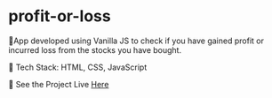 # profit-or-loss

📌App developed using Vanilla JS to check if you have gained profit or incurred loss from the stocks you have bought.

📌 Tech Stack: HTML, CSS, JavaScript

📌 See the Project Live <a href="https://profitorloss-neh-codes.netlify.app/" target="_blank">Here</a>

